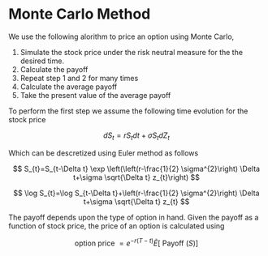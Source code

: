 # Monte Carlo Method

We use the following alorithm to price an option using Monte Carlo,

1. Simulate the stock price under the risk neutral measure for the the desired time.
2. Calculate the payoff
3. Repeat step 1 and 2 for many times
4. Calculate the average payoff
5. Take the present value of the average payoff

To perform the first step we assume the following time evolution for the stock price

$$
d S_{t}=r S_{t} d t+\sigma S_{t} d Z_{t}
$$

Which can be descretized using Euler method as follows

$$
S_{t}=S_{t-\Delta t} \exp \left(\left(r-\frac{1}{2} \sigma^{2}\right) \Delta t+\sigma \sqrt{\Delta t} z_{t}\right)
$$

$$
\log S_{t}=\log S_{t-\Delta t}+\left(r-\frac{1}{2} \sigma^{2}\right) \Delta t+\sigma \sqrt{\Delta t} z_{t}
$$


The payoff depends upon the type of option in hand. Given the payoff as a function of stock price, the price of an option is calculated using

$$
\text { option price }=e^{-r(T-t)} \tilde{E}[\text { Payoff }(S)]
$$

